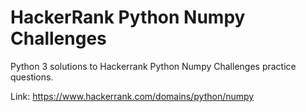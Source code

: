# HackerRank Python Numpy Challenges
Python 3 solutions to Hackerrank Python Numpy Challenges practice questions.

Link: https://www.hackerrank.com/domains/python/numpy
